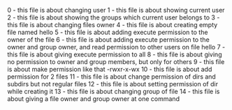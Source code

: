 0 - this file is about changing user
1 - this file is about showing current user
2 - this file is about showing the groups which current user belongs to
3 - this file is about changing files owner
4 - this file is about creating empty file named hello
5 - this file is about adding execute permission to the owner of the file
6 - this file is about adding execute permission to the owner and group owner, and read permission to other users on file hello
7 - this file is about giving execute permission to all
8 - this file is about giving no permission to owner and group members, but only for others
9 - this file is about make permission like that -rwxr-x-wx
10 - this file is about add permission for 2 files
11 - this file is about change permission of dirs and subdirs but not regular files
12 - this file is about setting permission of dir while creating it
13 - this file is about changing group of file
14 - this file is about giving a file owner and group owner at one command
